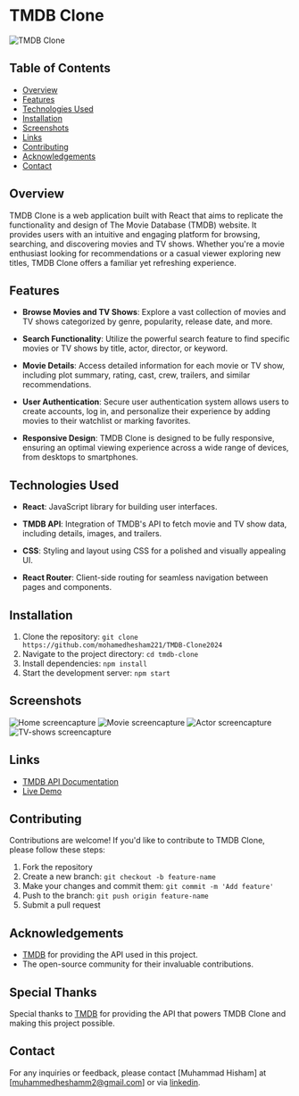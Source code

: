 # TMDB Clone

![TMDB Clone](./src/assets/imgs/nav-logo.svg)

## Table of Contents

- [Overview](#overview)
- [Features](#features)
- [Technologies Used](#technologies-used)
- [Installation](#installation)
- [Screenshots](#screenshots)
- [Links](#links)
- [Contributing](#contributing)
- [Acknowledgements](#acknowledgements)
- [Contact](#contact)

## Overview

TMDB Clone is a web application built with React that aims to replicate the functionality and design of The Movie Database (TMDB) website. It provides users with an intuitive and engaging platform for browsing, searching, and discovering movies and TV shows. Whether you're a movie enthusiast looking for recommendations or a casual viewer exploring new titles, TMDB Clone offers a familiar yet refreshing experience.

## Features

- **Browse Movies and TV Shows**: Explore a vast collection of movies and TV shows categorized by genre, popularity, release date, and more.
  
- **Search Functionality**: Utilize the powerful search feature to find specific movies or TV shows by title, actor, director, or keyword.

- **Movie Details**: Access detailed information for each movie or TV show, including plot summary, rating, cast, crew, trailers, and similar recommendations.

- **User Authentication**: Secure user authentication system allows users to create accounts, log in, and personalize their experience by adding movies to their watchlist or marking favorites.

- **Responsive Design**: TMDB Clone is designed to be fully responsive, ensuring an optimal viewing experience across a wide range of devices, from desktops to smartphones.

## Technologies Used

- **React**: JavaScript library for building user interfaces.
  
- **TMDB API**: Integration of TMDB's API to fetch movie and TV show data, including details, images, and trailers.
  
- **CSS**: Styling and layout using CSS for a polished and visually appealing UI.

- **React Router**: Client-side routing for seamless navigation between pages and components.

## Installation

1. Clone the repository: `git clone https://github.com/mohamedhesham221/TMDB-Clone2024`
2. Navigate to the project directory: `cd tmdb-clone`
3. Install dependencies: `npm install`
4. Start the development server: `npm start`

## Screenshots

![Home screencapture](./src/assets/imgs/screencapture-home.png)
![Movie screencapture](./src/assets/imgs/screencapture-movie.png)
![Actor screencapture](./src/assets/imgs/screencapture-people-actor.png)
![TV-shows screencapture](./src/assets/imgs/screencapture-tv-shows.png)

## Links

- [TMDB API Documentation](https://developers.themoviedb.org/3/getting-started/introduction)
- [Live Demo](https://tmdb-clone2024.vercel.app/)

## Contributing

Contributions are welcome! If you'd like to contribute to TMDB Clone, please follow these steps:

1. Fork the repository
2. Create a new branch: `git checkout -b feature-name`
3. Make your changes and commit them: `git commit -m 'Add feature'`
4. Push to the branch: `git push origin feature-name`
5. Submit a pull request

## Acknowledgements

- [TMDB](https://www.themoviedb.org/) for providing the API used in this project.
- The open-source community for their invaluable contributions.

## Special Thanks

Special thanks to [TMDB](https://www.themoviedb.org/) for providing the API that powers TMDB Clone and making this project possible.

## Contact

For any inquiries or feedback, please contact [Muhammad Hisham] at [muhammedheshamm2@gmail.com] or via [linkedin](https://www.linkedin.com/in/muhammad-hisham-23544b253/).
